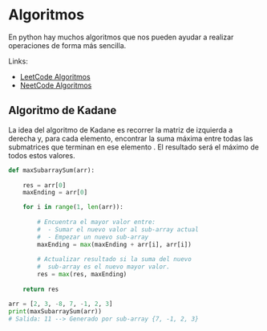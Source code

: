 # Algoritmos

En python hay muchos algoritmos que nos pueden ayudar a realizar operaciones de forma más sencilla.

Links:
- [LeetCode Algoritmos](https://leetcode.com/explore/)
- [NeetCode Algoritmos](https://neetcode.io/)


## Algoritmo de Kadane

La idea del algoritmo de Kadane es recorrer la matriz de izquierda a derecha y, para cada elemento, encontrar la suma máxima entre todas las submatrices que terminan en ese elemento . El resultado será el máximo de todos estos valores.

```python
def maxSubarraySum(arr):
    
    res = arr[0]
    maxEnding = arr[0]

    for i in range(1, len(arr)):
        
        # Encuentra el mayor valor entre:
        #  - Sumar el nuevo valor al sub-array actual
        #  - Empezar un nuevo sub-array
        maxEnding = max(maxEnding + arr[i], arr[i])
        
        # Actualizar resultado si la suma del nuevo
        #  sub-array es el nuevo mayor valor.
        res = max(res, maxEnding)
    
    return res

arr = [2, 3, -8, 7, -1, 2, 3]
print(maxSubarraySum(arr))
# Salida: 11 --> Generado por sub-array {7, -1, 2, 3}
```

